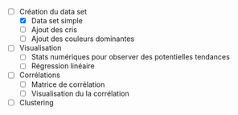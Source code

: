- [ ] Création du data set
  - [x] Data set simple
  - [ ] Ajout des cris
  - [ ] Ajout des couleurs dominantes
- [ ] Visualisation
  - [ ] Stats numériques pour observer des potentielles tendances
  - [ ] Régression linéaire
- [ ] Corrélations
  - [ ] Matrice de corrélation
  - [ ] Visualisation du la corrélation
- [ ] Clustering
